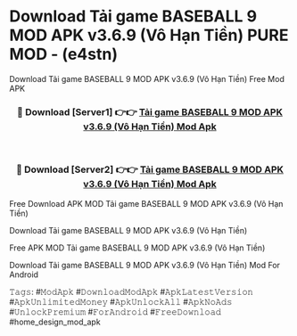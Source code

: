 # Download Tải game BASEBALL 9 MOD APK v3.6.9 (Vô Hạn Tiền) PURE MOD - (e4stn)
Download Tải game BASEBALL 9 MOD APK v3.6.9 (Vô Hạn Tiền) Free Mod APK

<div align="center">
<h3>🔴 Download [Server1] 👉👉 <a href="https://apk-comot.site?title=Tải_game_BASEBALL_9_MOD_APK_v3.6.9_(Vô_Hạn_Tiền)">Tải game BASEBALL 9 MOD APK v3.6.9 (Vô Hạn Tiền) Mod Apk</a></h3><br>

<h3>🔴 Download [Server2] 👉👉 <a href="https://apk-comot.site?title=Tải_game_BASEBALL_9_MOD_APK_v3.6.9_(Vô_Hạn_Tiền)">Tải game BASEBALL 9 MOD APK v3.6.9 (Vô Hạn Tiền) Mod Apk</a></h3>
</div>


Free Download APK MOD Tải game BASEBALL 9 MOD APK v3.6.9 (Vô Hạn Tiền)

Download Tải game BASEBALL 9 MOD APK v3.6.9 (Vô Hạn Tiền) 

Free APK MOD Tải game BASEBALL 9 MOD APK v3.6.9 (Vô Hạn Tiền) 

Download Tải game BASEBALL 9 MOD APK v3.6.9 (Vô Hạn Tiền) Mod For Android

𝚃𝚊𝚐𝚜: #𝙼𝚘𝚍𝙰𝚙𝚔 #𝙳𝚘𝚠𝚗𝚕𝚘𝚊𝚍𝙼𝚘𝚍𝙰𝚙𝚔 #𝙰𝚙𝚔𝙻𝚊𝚝𝚎𝚜𝚝𝚅𝚎𝚛𝚜𝚒𝚘𝚗 #𝙰𝚙𝚔𝚄𝚗𝚕𝚒𝚖𝚒𝚝𝚎𝚍𝙼𝚘𝚗𝚎𝚢 #𝙰𝚙𝚔𝚄𝚗𝚕𝚘𝚌𝚔𝙰𝚕𝚕 #𝙰𝚙𝚔𝙽𝚘𝙰𝚍𝚜 #𝚄𝚗𝚕𝚘𝚌𝚔𝙿𝚛𝚎𝚖𝚒𝚞𝚖 #𝙵𝚘𝚛𝙰𝚗𝚍𝚛𝚘𝚒𝚍 #𝙵𝚛𝚎𝚎𝙳𝚘𝚠𝚗𝚕𝚘𝚊𝚍 #home_design_mod_apk
